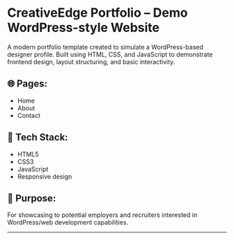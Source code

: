 # CreativeEdge Portfolio – Demo WordPress-style Website

A modern portfolio template created to simulate a WordPress-based designer profile. Built using HTML, CSS, and JavaScript to demonstrate frontend design, layout structuring, and basic interactivity.

## 🌐 Pages:
- Home
- About
- Contact

## 🧰 Tech Stack:
- HTML5
- CSS3
- JavaScript
- Responsive design

## 🎯 Purpose:
For showcasing to potential employers and recruiters interested in WordPress/web development capabilities.

---


